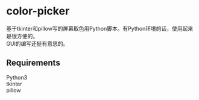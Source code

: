 # color-picker
基于tkinter和pillow写的屏幕取色用Python脚本。有Python环境的话，使用起来是很方便的。  
GUI的编写还挺有意思的。

## Requirements
Python3  
tkinter  
pillow  
